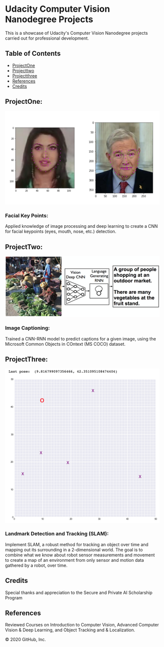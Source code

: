 # Udacity Computer Vision Nanodegree Projects

This is a showcase of Udacity's Computer Vision Nanodegree projects carried out for professional development.


## Table of Contents

* [ProjectOne](#projectOne)
* [Projecttwo](#projectTwo)
* [Projectthree](#projectThree)
* [References](#references)
* [Credits](#credits)



## ProjectOne: 

![](project3/screen-shot-2018-04-10-at-8.24.14-pm.png)
### Facial Key Points:
Applied knowledge of image processing and deep learning to create a CNN for facial keypoints (eyes, mouth, nose, etc.) detection.



## ProjectTwo: 

![](project3/image-captioning.png)
### Image Captioning:
Trained a CNN-RNN model to predict captions for a given image, using the Microsoft Common Objects in COntext (MS COCO) dataset.



## ProjectThree:

![](slam-graph.png)
### Landmark Detection and Tracking (SLAM):
Implement SLAM, a robust method for tracking an object over time and mapping out its surrounding in a 2-dimensional world. The goal is to combine what we know about robot sensor measurements and movement to create a map of an environment from only sensor and motion data gathered by a robot, over time.



## Credits
Special thanks and appreciation to the Secure and Private AI Scholarship Program



## References
Reviewed Courses on Introduction to Computer Vision, Advanced Computer Vision & Deep Learning, and  Object Tracking and & Localization.

© 2020 GitHub, Inc.
